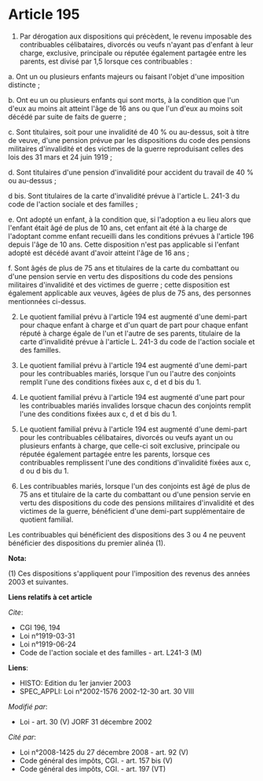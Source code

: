 # Article 195

1. Par dérogation aux dispositions qui précèdent, le revenu imposable des contribuables célibataires, divorcés ou veufs
n'ayant pas d'enfant à leur charge, exclusive, principale ou réputée également partagée entre les parents, est divisé par 1,5
lorsque ces contribuables :

a. Ont un ou plusieurs enfants majeurs ou faisant l'objet d'une imposition distincte ;

b. Ont eu un ou plusieurs enfants qui sont morts, à la condition que l'un d'eux au moins ait atteint l'âge de 16 ans ou que
l'un d'eux au moins soit décédé par suite de faits de guerre ;

c. Sont titulaires, soit pour une invalidité de 40 % ou au-dessus, soit à titre de veuve, d'une pension prévue par les
dispositions du code des pensions militaires d'invalidité et des victimes de la guerre reproduisant celles des lois des 31
mars et 24 juin 1919 ;

d. Sont titulaires d'une pension d'invalidité pour accident du travail de 40 % ou au-dessus ;

d bis. Sont titulaires de la carte d'invalidité prévue à l'article L. 241-3 du code de l'action sociale et des familles ;

e. Ont adopté un enfant, à la condition que, si l'adoption a eu lieu alors que l'enfant était âgé de plus de 10 ans, cet
enfant ait été à la charge de l'adoptant comme enfant recueilli dans les conditions prévues à l'article 196 depuis l'âge de
10 ans. Cette disposition n'est pas applicable si l'enfant adopté est décédé avant d'avoir atteint l'âge de 16 ans ;

f. Sont âgés de plus de 75 ans et titulaires de la carte du combattant ou d'une pension servie en vertu des dispositions du
code des pensions militaires d'invalidité et des victimes de guerre ; cette disposition est également applicable aux veuves,
âgées de plus de 75 ans, des personnes mentionnées ci-dessus.

2. Le quotient familial prévu à l'article 194 est augmenté d'une demi-part pour chaque enfant à charge et d'un quart de part
pour chaque enfant réputé à charge égale de l'un et l'autre de ses parents, titulaire de la carte d'invalidité prévue à
l'article L. 241-3 du code de l'action sociale et des familles.

3. Le quotient familial prévu à l'article 194 est augmenté d'une demi-part pour les contribuables mariés, lorsque l'un ou
l'autre des conjoints remplit l'une des conditions fixées aux c, d et d bis du 1.

4. Le quotient familial prévu à l'article 194 est augmenté d'une part pour les contribuables mariés invalides lorsque chacun
des conjoints remplit l'une des conditions fixées aux c, d et d bis du 1.

5. Le quotient familial prévu à l'article 194 est augmenté d'une demi-part pour les contribuables célibataires, divorcés ou
veufs ayant un ou plusieurs enfants à charge, que celle-ci soit exclusive, principale ou réputée également partagée entre les
parents, lorsque ces contribuables remplissent l'une des conditions d'invalidité fixées aux c, d ou d bis du 1.

6. Les contribuables mariés, lorsque l'un des conjoints est âgé de plus de 75 ans et titulaire de la carte du combattant ou
d'une pension servie en vertu des dispositions du code des pensions militaires d'invalidité et des victimes de la guerre,
bénéficient d'une demi-part supplémentaire de quotient familial.

Les contribuables qui bénéficient des dispositions des 3 ou 4 ne peuvent bénéficier des dispositions du premier alinéa (1).

**Nota:**

(1) Ces dispositions s'appliquent pour l'imposition des revenus des années 2003 et suivantes.

**Liens relatifs à cet article**

_Cite_:

  - CGI 196, 194
  - Loi n°1919-03-31
  - Loi n°1919-06-24
  - Code de l'action sociale et des familles - art. L241-3 (M)

**Liens**:

  - HISTO: Edition du 1er janvier 2003
  - SPEC_APPLI: Loi n°2002-1576 2002-12-30 art. 30 VIII

_Modifié par_:

  - Loi - art. 30 (V) JORF 31 décembre 2002

_Cité par_:

  - Loi n°2008-1425 du 27 décembre 2008 - art. 92 (V)
  - Code général des impôts, CGI. - art. 157 bis (V)
  - Code général des impôts, CGI. - art. 197 (VT)
